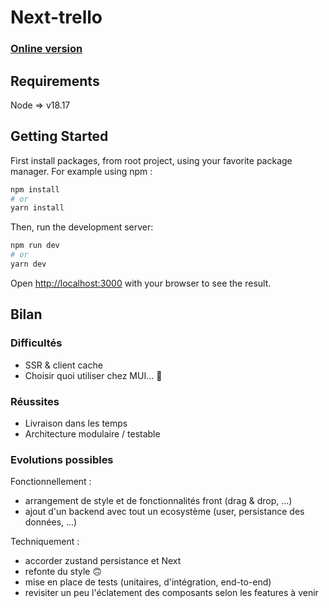 # Next-trello

### [Online version](https://lodash.com/)

## Requirements

Node => v18.17

## Getting Started

First install packages, from root project, using your favorite package manager. For example using npm :

```bash
npm install
# or
yarn install
```

Then, run the development server:

```bash
npm run dev
# or
yarn dev
```

Open [http://localhost:3000](http://localhost:3000) with your browser to see the result.

## Bilan

### Difficultés

- SSR & client cache
- Choisir quoi utiliser chez MUI... 🤭

### Réussites

- Livraison dans les temps
- Architecture modulaire / testable

### Evolutions possibles

Fonctionnellement :

- arrangement de style et de fonctionnalités front (drag & drop, ...)
- ajout d'un backend avec tout un ecosystème (user, persistance des données, ...)

Techniquement :

- accorder zustand persistance et Next
- refonte du style 🙃
- mise en place de tests (unitaires, d'intégration, end-to-end)
- revisiter un peu l'éclatement des composants selon les features à venir
